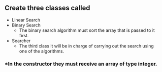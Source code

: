 ## Create three classes called

- Linear Search
- Binary Search
  - The binary search algorithm must sort the array that is passed to it first.
- Searcher
  - The third class it will be in charge of carrying out the search using one of the algorithms.

### \*In the constructor they must receive an array of type integer.
